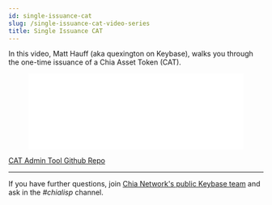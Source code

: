 ```yaml
---
id: single-issuance-cat
slug: /single-issuance-cat-video-series
title: Single Issuance CAT
---
```


In this video, Matt Hauff (aka quexington on Keybase), walks you through the one-time issuance of a Chia Asset Token (CAT).

<figure class="video-container">
<iframe src="//www.youtube.com/embed/yxagP_VC8BE" frameborder="0" allowfullscreen webkitallowfullscreen mozallowfullscreen width="100%"></iframe>
</figure>

[CAT Admin Tool Github Repo](https://github.com/Chia-Network/CAT-admin-tool)

---

If you have further questions, join [Chia Network's public Keybase team](https://keybase.io/team/chia_network.public) and ask in the _#chialisp_ channel.
